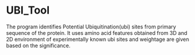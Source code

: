 # UBI_Tool
The program identifies Potential Ubiquitination(ubi) sites from primary sequence of the protein. It uses amino acid features obtained from 3D and 2D environment of experimentally known ubi sites  and weightage are given based on the significance.
